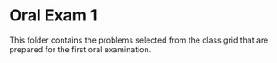 Oral Exam 1
===========

This folder contains the problems selected from the
class grid that are prepared for the first oral
examination.
